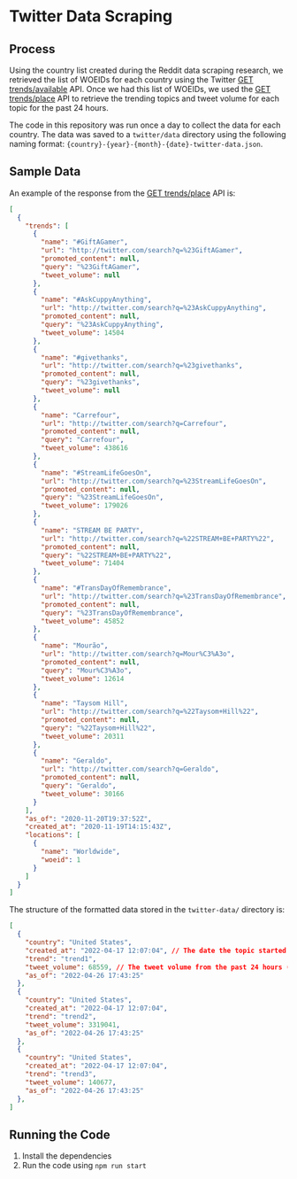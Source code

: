 # Twitter Data Scraping

## Process

Using the country list created during the Reddit data scraping research, we retrieved the list of WOEIDs for each country using the Twitter [GET trends/available](https://developer.twitter.com/en/docs/twitter-api/v1/trends/locations-with-trending-topics/api-reference/get-trends-available) API. Once we had this list of WOEIDs, we used the [GET trends/place](https://developer.twitter.com/en/docs/twitter-api/v1/trends/trends-for-location/api-reference/get-trends-place) API to retrieve the trending topics and tweet volume for each topic for the past 24 hours.

The code in this repository was run once a day to collect the data for each country. The data was saved to a `twitter/data` directory using the following naming format: `{country}-{year}-{month}-{date}-twitter-data.json`.

## Sample Data

An example of the response from the [GET trends/place](https://developer.twitter.com/en/docs/twitter-api/v1/trends/trends-for-location/api-reference/get-trends-place) API is:
```json
[
  {
    "trends": [
      {
        "name": "#GiftAGamer",
        "url": "http://twitter.com/search?q=%23GiftAGamer",
        "promoted_content": null,
        "query": "%23GiftAGamer",
        "tweet_volume": null
      },
      {
        "name": "#AskCuppyAnything",
        "url": "http://twitter.com/search?q=%23AskCuppyAnything",
        "promoted_content": null,
        "query": "%23AskCuppyAnything",
        "tweet_volume": 14504
      },
      {
        "name": "#givethanks",
        "url": "http://twitter.com/search?q=%23givethanks",
        "promoted_content": null,
        "query": "%23givethanks",
        "tweet_volume": null
      },
      {
        "name": "Carrefour",
        "url": "http://twitter.com/search?q=Carrefour",
        "promoted_content": null,
        "query": "Carrefour",
        "tweet_volume": 438616
      },
      {
        "name": "#StreamLifeGoesOn",
        "url": "http://twitter.com/search?q=%23StreamLifeGoesOn",
        "promoted_content": null,
        "query": "%23StreamLifeGoesOn",
        "tweet_volume": 179026
      },
      {
        "name": "STREAM BE PARTY",
        "url": "http://twitter.com/search?q=%22STREAM+BE+PARTY%22",
        "promoted_content": null,
        "query": "%22STREAM+BE+PARTY%22",
        "tweet_volume": 71404
      },
      {
        "name": "#TransDayOfRemembrance",
        "url": "http://twitter.com/search?q=%23TransDayOfRemembrance",
        "promoted_content": null,
        "query": "%23TransDayOfRemembrance",
        "tweet_volume": 45852
      },
      {
        "name": "Mourão",
        "url": "http://twitter.com/search?q=Mour%C3%A3o",
        "promoted_content": null,
        "query": "Mour%C3%A3o",
        "tweet_volume": 12614
      },
      {
        "name": "Taysom Hill",
        "url": "http://twitter.com/search?q=%22Taysom+Hill%22",
        "promoted_content": null,
        "query": "%22Taysom+Hill%22",
        "tweet_volume": 20311
      },
      {
        "name": "Geraldo",
        "url": "http://twitter.com/search?q=Geraldo",
        "promoted_content": null,
        "query": "Geraldo",
        "tweet_volume": 30166
      }
    ],
    "as_of": "2020-11-20T19:37:52Z",
    "created_at": "2020-11-19T14:15:43Z",
    "locations": [
      {
        "name": "Worldwide",
        "woeid": 1
      }
    ]
  }
]
```

The structure of the formatted data stored in the `twitter-data/` directory is:
```json
[
  {
    "country": "United States",
    "created_at": "2022-04-17 12:07:04", // The date the topic started trending
    "trend": "trend1",
    "tweet_volume": 68559, // The tweet volume from the past 24 hours (from the "as_of" field)
    "as_of": "2022-04-26 17:43:25"
  },
  {
    "country": "United States",
    "created_at": "2022-04-17 12:07:04",
    "trend": "trend2",
    "tweet_volume": 3319041,
    "as_of": "2022-04-26 17:43:25"
  },
  {
    "country": "United States",
    "created_at": "2022-04-17 12:07:04",
    "trend": "trend3",
    "tweet_volume": 140677,
    "as_of": "2022-04-26 17:43:25"
  },
]
```


## Running the Code
1. Install the dependencies
2. Run the code using `npm run start`